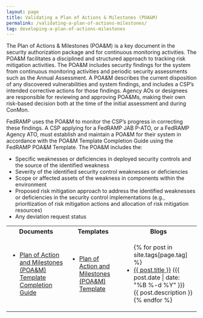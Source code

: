 ```yaml
---
layout: page
title: Validating a Plan of Actions & Milestones (POA&M)
permalink: /validating-a-plan-of-actions-milestones/
tag: developing-a-plan-of-actions-milestones
---
```

<p>The Plan of Actions &amp; Milestones (POA&amp;M) is a key document in the security authorization package and for continuous monitoring activities. The POA&amp;M facilitates a disciplined and structured approach to tracking risk mitigation activities. The POA&amp;M includes security findings for the system from continuous monitoring activities and periodic security assessments such as the Annual Assessment. A POA&amp;M describes the current disposition of any discovered vulnerabilities and system findings, and includes a CSP’s intended corrective actions for those findings. Agency AOs or designees are responsible for reviewing and approving POA&amp;Ms, making their own risk-based decision both at the time of the initial assessment and during ConMon.  </p>
<p>FedRAMP uses the POA&amp;M to monitor the CSP’s progress in correcting these findings. A CSP applying for a FedRAMP JAB P-ATO, or a FedRAMP Agency ATO, must establish and maintain a POA&amp;M for their system in accordance with the POA&amp;M Template Completion Guide using the FedRAMP POA&amp;M Template.  The POA&amp;M includes the:</p>
<ul>
<li>Specific weaknesses or deficiencies in deployed security controls and the source of the identified weakness</li>
<li>Severity of the identified security control weaknesses or deficiencies</li>
<li>Scope or affected assets of the weakness in components within the environment</li>
<li>Proposed risk mitigation approach to address the identified weaknesses or deficiencies in the security control implementations (e.g., prioritization of risk mitigation actions and allocation of risk mitigation resources)</li>
<li>Any deviation request status</li>
</ul>

<table>
<tr>
<th scope="col">Documents</th>
<th scope="col">Templates</th>
<th scope="col">Blogs</th>
</tr>
<td>
<ul>
<li><a href="{{site.baseurl}}/assets/resources/documents/CSP_POAM_Template_Completion_Guide.pdf">Plan of Action and Milestones (POA&amp;M) Template Completion Guide</a></li>
</ul>
</td>
<td>
<ul>
<li><a href="{{site.baseurl}}/assets/resources/templates/FedRAMP-POAM-Template.xlsm">Plan of Action and Milestones (POA&M) Template</a></li>
</ul>
</td>
<td>
<ul>
{% for post in site.tags[page.tag] %}
  <li><a href="{{ post.url }}">{{ post.title }}</a> ({{ post.date | date: "%B %-d %Y" }})<br>
    {{ post.description }}
  </li>
{% endfor %}
</ul>
</td>
